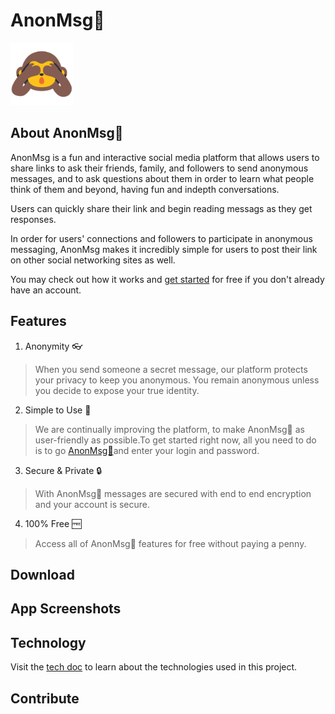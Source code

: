 # AnonMsg🙈

<img src="./public/Emoji.png" style: width="100px">

## About AnonMsg🙈
AnonMsg is a fun and interactive social media platform that allows users to share links to ask their friends, family, and followers to send anonymous messages, and to ask questions about them in order to learn what people think of them and beyond, having fun and indepth conversations.

Users can quickly share their link and begin reading messags as they get responses.

In order for users' connections and followers to participate in anonymous messaging, AnonMsg makes it incredibly simple for users to post their link on other social networking sites as well.

You may check out how it works and [get started](https://anon-msg-app.vercel.app/) for free if you don't already have an account.
## Features
1. Anonymity 👓
>When you send someone a secret message, our platform protects your privacy to keep you anonymous. You remain anonymous unless you decide to expose your true identity.
2. Simple to Use 💫
>We are continually improving the platform, to make AnonMsg🙈 as user-friendly as possible.To get started right now, all you need to do is to go [AnonMsg🙈](https://anon-msg-app.vercel.app/)and enter your login and password. 
3. Secure & Private 🔒
>With AnonMsg🙈 messages are secured with end to end encryption and your account is secure.
4. 100% Free 🆓
>Access all of AnonMsg🙈 features for free without paying a penny.

## Download

## App Screenshots

## Technology
Visit the [tech doc](./technology_readme.md) to learn about the technologies used in this project.
## Contribute
